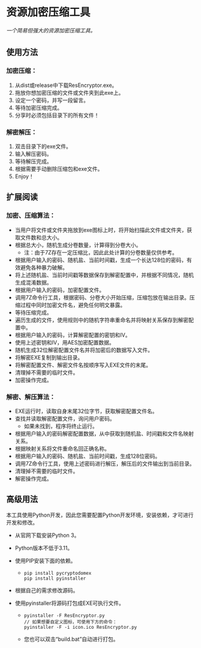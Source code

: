 # 资源加密压缩工具

###### 一个简易但强大的资源加密压缩工具。

## 使用方法

### 加密压缩：

1. 从dist或release中下载ResEncryptor.exe。
2. 拖放你想加密压缩的文件或文件夹到此exe上。
3. 设定一个密码，并写一段留言。
4. 等待加密压缩完成。
5. 分享时必须包括目录下的所有文件！

### 解密解压：

1. 双击目录下的exe文件。
2. 输入解压密码。
3. 等待解压完成。
4. 根据需要手动删除压缩包和exe文件。
5. Enjoy！

## 扩展阅读

### 加密、压缩算法：

- 当用户将文件或文件夹拖放到exe图标上时，将开始扫描此文件或文件夹，获取文件数和总大小。
- 根据总大小，随机生成分卷数量，计算得到分卷大小。
  - 注：由于7Z存在一定压缩比，因此此处计算的分卷数量仅供参考。
- 根据用户输入的密码、随机盐、当前时间戳，生成一个长达128位的密码，有效避免各种暴力破解。
- 将上述随机盐、当前时间戳等数据保存到解密配置中，并根据不同情况，随机生成混淆数据。
- 根据用户输入的密码，加密配置文件。
- 调用7Z命令行工具，根据密码、分卷大小开始压缩，压缩包放在输出目录。压缩过程中同时加密文件名，避免任何明文暴露。
- 等待压缩完成。
- 遍历生成的文件，使用规则中的随机字符串重命名并将映射关系保存到解密配置中。
- 根据用户输入的密码，计算解密配置的密钥和IV。
- 使用上述密钥和IV，用AES加密配置数据。
- 随机生成32位解密配置文件名并将加密后的数据写入文件。
- 将解密EXE复制到输出目录。
- 将解密配置文件、解密文件名按顺序写入EXE文件的末尾。
- 清理掉不需要的临时文件。
- 加密操作完成。

### 解密、解压算法：

- EXE运行时，读取自身末尾32位字节，获取解密配置文件名。
- 查找并读取解密配置文件，询问用户密码。
  - 如果未找到，程序将终止运行。
- 根据用户输入的密码解密配置数据，从中获取到随机盐、时间戳和文件名映射关系。
- 根据映射关系将文件重命名回正确名称。
- 根据用户输入的密码、随机盐、当前时间戳，生成128位密码。
- 调用7Z命令行工具，使用上述密码进行解压，解压后的文件输出到当前目录。
- 清理掉不需要的临时文件。
- 解密操作完成。

## 高级用法

本工具使用Python开发，因此您需要配置Python开发环境，安装依赖，才可进行开发和修改。 

- 从官网下载安装Python 3。

- Python版本不低于3.11。

- 使用PIP安装下面的依赖。

  - ```shell
    pip install pycryptodomex
    pip install pyinstaller
    ```

- 根据自己的需求修改源码。

- 使用pyinstaller将源码打包成EXE可执行文件。

  - ```shell
    pyinstaller -F ResEncryptor.py
    // 如果想要自定义图标，可使用下方的命令：
    pyinstaller -F -i icon.ico ResEncryptor.py
    ```

  - 您也可以双击“build.bat”自动进行打包。